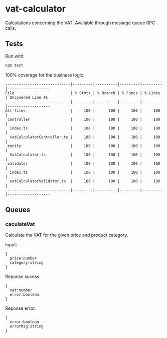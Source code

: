 # vat-calculator

Calculations concerning the VAT. Available through message queue RPC calls.

## Tests

Run with:

```sh
npm test
```

100% coverage for the business logic:

```
-----------------------------|---------|----------|---------|---------|-------------------
File                         | % Stmts | % Branch | % Funcs | % Lines | Uncovered Line #s
-----------------------------|---------|----------|---------|---------|-------------------
All files                    |     100 |      100 |     100 |     100 |
 controller                  |     100 |      100 |     100 |     100 |
  index.ts                   |     100 |      100 |     100 |     100 |
  vatCalculatorController.ts |     100 |      100 |     100 |     100 |
 entity                      |     100 |      100 |     100 |     100 |
  VatCalculator.ts           |     100 |      100 |     100 |     100 |
 validator                   |     100 |      100 |     100 |     100 |
  index.ts                   |     100 |      100 |     100 |     100 |
  vatCalculatorValidator.ts  |     100 |      100 |     100 |     100 |
-----------------------------|---------|----------|---------|---------|-------------------
```

## Queues

### caculateVat

Calculate the VAT for the given price and product category.

Input:
```
{
  price:number
  category:string
}
```

Reponse sucess:
```
{
  vat:number
  error:boolean
}
```

Reponse error:
```
{
  error:boolean
  errorMsg:string
}
```

